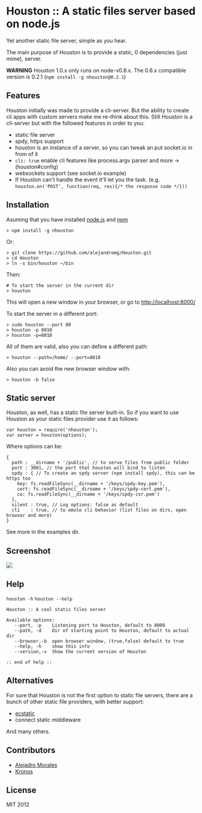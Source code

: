 # Houston :: A static files server based on node.js
 
Yet another static file server, simple as you hear.

The main purpose of Houston is to provide a static, 0 dependencies (just mime), server. 

**WARNING** Houston 1.0.x only runs on node-v0.8.x. The 0.6.x compatible version is 0.2.1 (`npm install -g nhouston@0.2.1`)

## Features

Houston initially was made to provide a cli-server. But the ability to create cli apps with custom servers make me re-think about this. Still Houston is a cli-server but with the followed features in order to you:

-  static file server
-  spdy, https support
-  houston is an instance of a server, so you can tweak an put socket.io in from of it
-  `cli: true` enable cli features like process.argv parser and more -> (houston#config)
-  websockets support (see socket.io example)
- If Houston can't handle the event it'll let you the task. (e.g. `houston.on('POST', function(req, res){/* the response code */}))`


## Installation

Asuming that you have installed [node.js](http://nodejs.org) and [npm](http://npmjs.org)
    
    > npm install -g nhouston

Or:

    > git clone https://github.com/alejandromg/Houston.git
    > cd Houston
    > ln -s bin/houston ~/bin
    

Then:
   
    # To start the server in the current dir 
    > houston 

This will open a new window in your browser, or go to [http://localhost:8000/](http://localhost:8000/)

To start the server in a different port:

    > sudo houston --port 80
    > houston -p 8010
    > houston -p=8010

All of them are valid, also you can define a different path:

    > houston --path=/home/ --port=8010

Also you can avoid the new browser window with:

    > houston -b false

## Static server

Houston, as well, has a static file server built-in. So if you want to use Houston as your static files provider use it as follows:

    var houston = require('nhouston');
    var server = houston(options);

Where options can be:

    { 
      path : __dirname + '/public', // to serve files from public folder
      port : 3001, // the port that houston will bind to listen
      spdy : { // To create an spdy server (npm install spdy), this can be https too
        key: fs.readFileSync(__dirname + '/keys/spdy-key.pem'),
        cert: fs.readFileSync(__dirname + '/keys/spdy-cert.pem'),
        ca: fs.readFileSync(__dirname + '/keys/spdy-csr.pem')
      },
      silent : true, // Log options: false as default
      cli    : true, // to emule cli behavior (list files on dirs, open browser and more)
    }

See more in the examples dir.

## Screenshot

<img src="http://dl.dropbox.com/u/29662133/Pantallazo-Houston%20%3A%3A%20-home-alejandromg-dev-blackbox%20-%20Google%20Chrome.png" />

## Help

`houston -h`
`houston --help`

    Houston :: A cool static files server

    Available options:
       --port, -p    Listening port to Houston, default to 8000 
       --path, -d    Dir of starting point to Houston, default to actual dir
       --browser,-b  open browser window, (true,false) default to true
       --help, -h    show this info
       --version,-v  Show the current version of Houston

    :: end of help ::

## Alternatives

For sure that Houston is not the first option to static file servers, there are a bunch of other static file providers, with better support:

-  [ecstatic](https://github.com/jesusabdullah/node-ecstatic)
-  connect static middleware

And many others.

## Contributors

- [Alejadro Morales](http://github.com/alejandromg)
- [Kronos](http://github.com/alejandromg/kronos 'npm install kronos') 

## License

MIT 2012